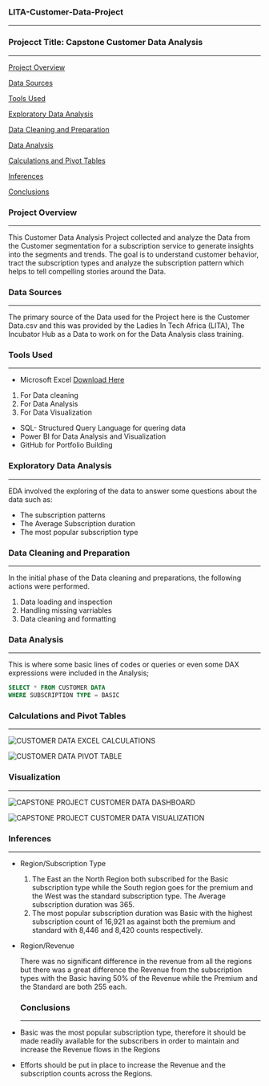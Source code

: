 ### LITA-Customer-Data-Project
---

### Projecct Title: Capstone Customer Data Analysis
---
[Project Overview](#project-overview)

[Data Sources](#data-sources)

[Tools Used](#tools-used)

[Exploratory Data Analysis](#exploratory-data-analysis)

[Data Cleaning and Preparation](#data-cleaning-and-preparation)

[Data Analysis](#data-analysis)

[Calculations and Pivot Tables](#calculations-and-pivot-tables)

[Inferences](#inferences)

[Conclusions](#conclusions)


### Project Overview
---
This Customer Data Analysis Project collected and analyze the Data from the Customer segmentation for a subscription service to generate insights into the segments and trends. The goal is to understand customer behavior, tract the subscription types and analyze the subscription pattern which helps to tell compelling stories around the Data.

### Data Sources
---
The primary source of the Data used for the Project here is the Customer Data.csv and this was provided by the Ladies In Tech Africa (LITA), The Incubator Hub as a Data to work on for the Data Analysis class training.

### Tools Used
---
- Microsoft Excel [Download Here](https://www.microsoft.com)
1. For Data cleaning
2. For Data Analysis
3. For Data Visualization
   
- SQL- Structured Query Language for quering data
- Power BI for Data Analysis and Visualization
- GitHub for Portfolio Building

### Exploratory Data Analysis
---
EDA involved the exploring of the data to answer some questions about the data such as:
- The subscription patterns
- The Average Subscription duration
- The most popular subscription type

 ### Data Cleaning and Preparation
  ---
  In the initial phase of the Data cleaning and preparations, the following actions were performed.
  1. Data loading and inspection
  2. Handling missing varriables
  3. Data cleaning and formatting

### Data Analysis
---
This is where some basic lines of codes or queries or even some DAX expressions were included in the Analysis;

```SQL
SELECT * FROM CUSTOMER DATA
WHERE SUBSCRIPTION TYPE = BASIC
```

### Calculations and Pivot Tables
---

![CUSTOMER DATA EXCEL CALCULATIONS](https://github.com/user-attachments/assets/ebc7f304-240f-4d68-b8a1-e21f536cfe72)



![CUSTOMER DATA PIVOT TABLE](https://github.com/user-attachments/assets/d519cb54-f53b-4f61-b671-4c170141581a)


### Visualization
---

![CAPSTONE PROJECT CUSTOMER DATA DASHBOARD](https://github.com/user-attachments/assets/99063e49-4269-4f8d-a25f-1818033c075a)



![CAPSTONE PROJECT CUSTOMER DATA VISUALIZATION](https://github.com/user-attachments/assets/7d5133a1-7a59-476a-8742-f579f5f4a728)


### Inferences
---
- Region/Subscription Type
  1. The East an the North Region both subscribed for the Basic subscription type while the South region goes for the premium and the West was the standard subscription type. The Average  subscription duration was 365.
  2. The most popular subscription duration was Basic with the highest subscription count of 16,921 as against both the premium and standard with 8,446 and 8,420 counts respectively.

- Region/Revenue
   
  There was no significant difference in the revenue from all the regions but there was a great difference the Revenue from the subscription types with the Basic having 50% of the Revenue while the Premium and the Standard are both 255 each.

  ### Conclusions
  ---
- Basic was the most popular subscription type, therefore it should be made readily available for the subscribers in order to maintain and increase the Revenue flows in the Regions
- Efforts should be put in place to increase the Revenue and the subscription counts across the Regions.

